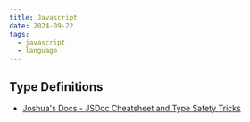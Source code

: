 ```yaml
---
title: Javascript
date: 2024-09-22
tags:
  - javascript
  - language
---
```


## Type Definitions

- [Joshua's Docs - JSDoc Cheatsheet and Type Safety Tricks](https://docs.joshuatz.com/cheatsheets/js/jsdoc/)